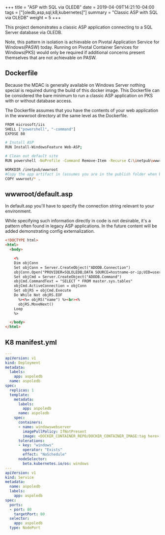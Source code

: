 +++
title = "ASP with SQL via OLEDB"
date =  2019-04-09T14:21:10-04:00
tags = ["[oledb,asp,sql,k8,kubernetes]"]
summary = "Classic ASP with SQL via OLEDB"
weight = 5
+++

This project demonstrates a classic ASP application connecting to a SQL Server database via OLEDB.

Note, this pattern in isolation is achievable on Pivotal Application Service for Windows(PASW) today. Running on Pivotal Container Services for Windows(PKS) would only be required if additional concerns present themselves that are not achievable on PASW.

## Dockerfile

  Because the MDAC is generally available on Windows Server nothing special is required during the build of this docker image. This Dockerfile can be considered the bare minimum to run a classic ASP application on PKS with or without database access.

  The Dockerfile assumes that you have the contents of your web application in the wwwroot directory at the same level as the Dockerfile. 

  ```bash
  FROM microsoft/iis
  SHELL ["powershell", "-command"]
  EXPOSE 80

  # Install ASP
  RUN Install-WindowsFeature Web-ASP; 

  # Clean out default site
  RUN powershell -NoProfile -Command Remove-Item -Recurse C:\inetpub\wwwroot\*

  WORKDIR /inetpub/wwwroot
  #Copy the app artifact in (assumes you are in the publish folder when building docker image)
  COPY wwwroot/* .
  ```

## wwwroot/default.asp

  In default.asp you'll have to specify the connection string relevant to your environment.

  While specifying such information directly in code is not desirable, it's a pattern often found in legacy ASP applications. In the future content will be added demonstrating config externalization.

  ```html
  <!DOCTYPE html>
  <html>
    <body>

      <%
      Dim objConn
      Set objConn = Server.CreateObject("ADODB.Connection")
      objConn.Open("PROVIDER=SQLOLEDB;DATA SOURCE=hostname-or-ip;UID=user-id;PWD=password;DATABASE=database-name")
      Set objCmd = Server.CreateObject("ADODB.Command")
      objCmd.CommandText = "SELECT * FROM master.sys.tables"
      objCmd.ActiveConnection = objConn
      Set objRS = objCmd.Execute
      Do While Not objRS.EOF
        %><%= objRS("name") %><br><%
        objRS.MoveNext()
      Loop
      %>

    </body>
  </html>
  ```

## K8 manifest.yml

  ```yml
  ---
  apiVersion: v1
  kind: Deployment
  metadata:
    labels:
      app: aspoledb
    name: aspoledb
  spec:
    replicas: 1
    template:
      metadata:
        labels:
          app: aspoledb
        name: aspoledb
      spec:
        containers:
        - name: windowswebserver
          imagePullPolicy: IfNotPresent
          image: <DOCKER_CONTAINER_REPO/DOCKER_CONTAINER_IMAGE:tag here>
        tolerations:
        - key: "windows"
          operator: "Exists"
          effect: "NoSchedule"
        nodeSelector:
          beta.kubernetes.io/os: windows
  ---
  apiVersion: v1
  kind: Service
  metadata:
    name: aspoledb
    labels:
      app: aspoledb
  spec:
    ports:
    - port: 80
      targetPort: 80
    selector:
      app: aspoledb
    type: NodePort
  ```